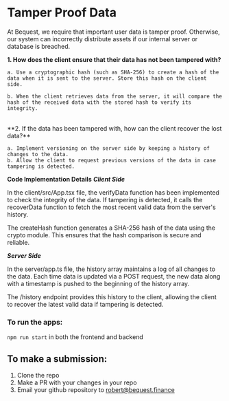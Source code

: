 # Tamper Proof Data

At Bequest, we require that important user data is tamper proof. Otherwise, our system can incorrectly distribute assets if our internal server or database is breached. 

**1. How does the client ensure that their data has not been tampered with?**
    
    a. Use a cryptographic hash (such as SHA-256) to create a hash of the data when it is sent to the server. Store this hash on the client side.
    
    b. When the client retrieves data from the server, it will compare the hash of the received data with the stored hash to verify its integrity.
<br />
**2. If the data has been tampered with, how can the client recover the lost data?**

    a. Implement versioning on the server side by keeping a history of changes to the data.
    b. Allow the client to request previous versions of the data in case tampering is detected.


**Code Implementation Details**
***Client Side***

In the client/src/App.tsx file, the verifyData function has been implemented to check the integrity of the data. If tampering is detected, it calls the recoverData function to fetch the most recent valid data from the server's history.

The createHash function generates a SHA-256 hash of the data using the crypto module. This ensures that the hash comparison is secure and reliable.

***Server Side***

In the server/app.ts file, the history array maintains a log of all changes to the data. Each time data is updated via a POST request, the new data along with a timestamp is pushed to the beginning of the history array.

The /history endpoint provides this history to the client, allowing the client to recover the latest valid data if tampering is detected.

### To run the apps:
```npm run start``` in both the frontend and backend

## To make a submission:
1. Clone the repo
2. Make a PR with your changes in your repo
3. Email your github repository to robert@bequest.finance
